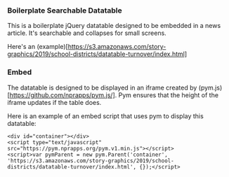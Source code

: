 ### Boilerplate Searchable Datatable

This is a boilerplate jQuery datatable designed to be embedded in a news article. It's searchable and collapses for small screens.

Here's an (example)[https://s3.amazonaws.com/story-graphics/2019/school-districts/datatable-turnover/index.html]

### Embed

The datatable is designed to be displayed in an iframe created by (pym.js)[https://github.com/nprapps/pym.js/]. Pym ensures that the height of the iframe updates if the table does.

Here is an example of an embed script that uses pym to display this datatable:

```
<div id="container"></div>
<script type="text/javascript" src="https://pym.nprapps.org/pym.v1.min.js"></script>
<script>var pymParent = new pym.Parent('container', 'https://s3.amazonaws.com/story-graphics/2019/school-districts/datatable-turnover/index.html', {});</script>
```
